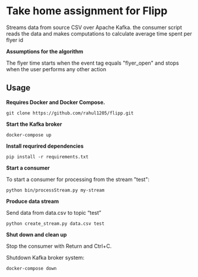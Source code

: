 # Take home assignment for Flipp

Streams data from source CSV over Apache Kafka. the consumer script reads the data and makes computations to calculate average time spent per flyer id

**Assumptions for the algorithm**

The flyer time starts when the event tag equals "flyer_open" and stops when the user performs any other action



Usage
-------------------

**Requires Docker and Docker Compose.**

```
git clone https://github.com/rahul1205/flipp.git
```

**Start the Kafka broker**

```
docker-compose up
```

**Install requrired dependencies**

```
pip install -r requirements.txt
```
**Start a consumer**

To start a consumer for processing from the stream "test":

```
python bin/processStream.py my-stream
```
**Produce data stream**

Send data from data.csv to topic “test”

```
python create_stream.py data.csv test
```
**Shut down and clean up**

Stop the consumer with Return and Ctrl+C.

Shutdown Kafka broker system:

```
docker-compose down
```
